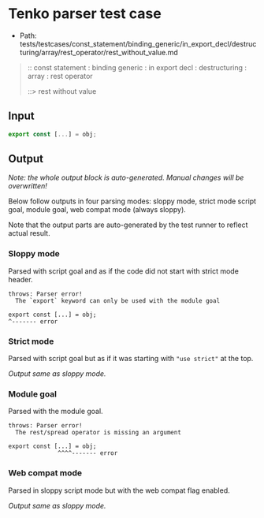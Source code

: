 # Tenko parser test case

- Path: tests/testcases/const_statement/binding_generic/in_export_decl/destructuring/array/rest_operator/rest_without_value.md

> :: const statement : binding generic : in export decl : destructuring : array : rest operator
>
> ::> rest without value

## Input

`````js
export const [...] = obj;
`````

## Output

_Note: the whole output block is auto-generated. Manual changes will be overwritten!_

Below follow outputs in four parsing modes: sloppy mode, strict mode script goal, module goal, web compat mode (always sloppy).

Note that the output parts are auto-generated by the test runner to reflect actual result.

### Sloppy mode

Parsed with script goal and as if the code did not start with strict mode header.

`````
throws: Parser error!
  The `export` keyword can only be used with the module goal

export const [...] = obj;
^------- error
`````

### Strict mode

Parsed with script goal but as if it was starting with `"use strict"` at the top.

_Output same as sloppy mode._

### Module goal

Parsed with the module goal.

`````
throws: Parser error!
  The rest/spread operator is missing an argument

export const [...] = obj;
              ^^^^------- error
`````


### Web compat mode

Parsed in sloppy script mode but with the web compat flag enabled.

_Output same as sloppy mode._
